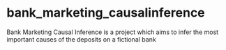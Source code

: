 # bank_marketing_causalinference
Bank Marketing Causal Inference is a project which aims to infer the most important causes of the deposits on a fictional bank
